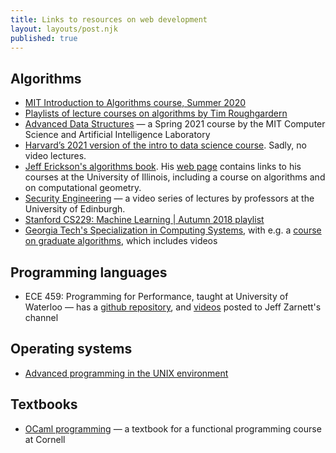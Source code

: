 ```yaml
---
title: Links to resources on web development
layout: layouts/post.njk
published: true
---
```


## Algorithms
- [MIT Introduction to Algorithms course, Summer 2020](https://www.youtube.com/playlist?list=PLUl4u3cNGP63EdVPNLG3ToM6LaEUuStEY)
- [Playlists of lecture courses on algorithms by Tim Roughgardern](https://www.youtube.com/channel/UCcH4Ga14Y4ELFKrEYM1vXCg/playlists)
- [Advanced Data Structures](https://courses.csail.mit.edu/6.851/spring21/) — a Spring 2021 course by the MIT Computer Science and Artificial Intelligence Laboratory
- [Harvard’s 2021 version of the intro to data science course](https://harvard-iacs.github.io/2021-CS109A/). Sadly, no video lectures.
- [Jeff Erickson's algorithms book](https://jeffe.cs.illinois.edu/teaching/algorithms/). His [web page](http://jeffe.cs.illinois.edu/) contains links to his courses at the University of Illinois, including a course on algorithms and on computational geometry.
- [Security Engineering](https://www.youtube.com/channel/UCRw25HVj1Rvl2XcEHdj4PKg) — a video series of lectures by professors at the University of Edinburgh.
- [Stanford CS229: Machine Learning | Autumn 2018 playlist](https://www.youtube.com/playlist?list=PLoROMvodv4rMiGQp3WXShtMGgzqpfVfbU)
- [Georgia Tech's Specialization in Computing Systems](https://omscs.gatech.edu/specialization-computing-systems), with e.g. a [course on graduate algorithms](https://omscs.gatech.edu/cs-6515-intro-graduate-algorithms), which includes videos

## Programming languages
- ECE 459: Programming for Performance, taught at University of Waterloo — has a [github repository](https://github.com/jzarnett/ece459), and [videos](https://www.youtube.com/c/JeffZarnett/videos) posted to Jeff Zarnett's channel

## Operating systems
- [Advanced programming in the UNIX environment](https://stevens.netmeister.org/631/)

## Textbooks
- [OCaml programming](https://cs3110.github.io/textbook/cover.html) — a textbook for a functional programming course at Cornell